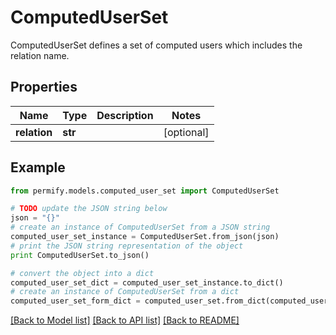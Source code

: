 # ComputedUserSet

ComputedUserSet defines a set of computed users which includes the relation name.

## Properties

Name | Type | Description | Notes
------------ | ------------- | ------------- | -------------
**relation** | **str** |  | [optional] 

## Example

```python
from permify.models.computed_user_set import ComputedUserSet

# TODO update the JSON string below
json = "{}"
# create an instance of ComputedUserSet from a JSON string
computed_user_set_instance = ComputedUserSet.from_json(json)
# print the JSON string representation of the object
print ComputedUserSet.to_json()

# convert the object into a dict
computed_user_set_dict = computed_user_set_instance.to_dict()
# create an instance of ComputedUserSet from a dict
computed_user_set_form_dict = computed_user_set.from_dict(computed_user_set_dict)
```
[[Back to Model list]](../README.md#documentation-for-models) [[Back to API list]](../README.md#documentation-for-api-endpoints) [[Back to README]](../README.md)


